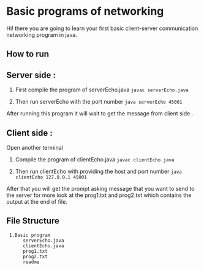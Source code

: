 
# Basic programs of networking

Hi! there 
 you are going to learn your first basic client-server communication  networking  program in java.

## How to run 

Server side :
-------------
1) First compile the program of serverEcho.java
	 ```javac serverEcho.java```

2) Then run serverEcho with the port number 
	```java serverEcho 45001```

After running this program it will wait to get the message from client side .

Client side :
-------------
Open another terminal 

1) Compile the program of clientEcho.java 
	```javac clientEcho.java```

2) Then run clientEcho with providing the host and port number
	```java clientEcho 127.0.0.1 45001```

After that you will get the prompt asking message that you want to send to the server
for more look at the prog1.txt and prog2.txt which contains the output at the end of file.


 ## File Structure 
	 1.Basic program
		  serverEcho.java
		  clientEcho.java
		  prog1.txt
		  prog2.txt
		  readme 